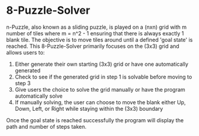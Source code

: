 # 8-Puzzle-Solver

n-Puzzle, also known as a sliding puzzle, is played on a (nxn) grid with m number of tiles where m = n^2 - 1 ensuring that there is always exactly 1 blank tile.
The objective is to move tiles around until a defined 'goal state' is reached. This 8-Puzzle-Solver primarily focuses on the (3x3) grid and allows users to:

1) Either generate their own starting (3x3) grid or have one automatically generated
2) Check to see if the generated grid in step 1 is solvable before moving to step 3
3) Give users the choice to solve the grid manually or have the program automatically solve
4) If manually solving, the user can choose to move the blank either Up, Down, Left, or Right while staying within the (3x3) boundary

Once the goal state is reached successfully the program will display the path and number of steps taken.